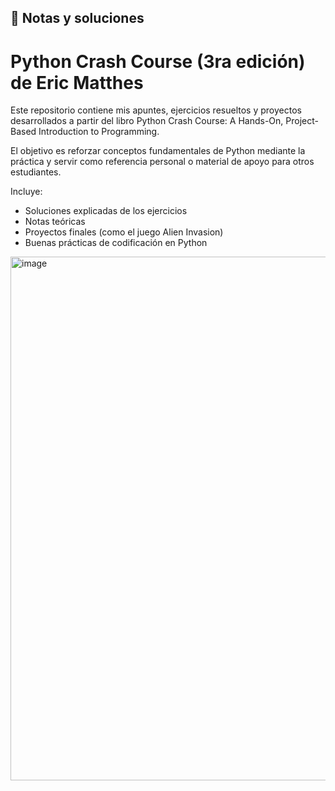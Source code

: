 ## 📘 Notas y soluciones 
# Python Crash Course (3ra edición) de Eric Matthes
Este repositorio contiene mis apuntes, ejercicios resueltos y proyectos desarrollados a partir del libro Python Crash Course: A Hands-On, Project-Based Introduction to Programming.

El objetivo es reforzar conceptos fundamentales de Python mediante la práctica y servir como referencia personal o material de apoyo para otros estudiantes.

Incluye:

- Soluciones explicadas de los ejercicios
- Notas teóricas
- Proyectos finales (como el juego Alien Invasion)
- Buenas prácticas de codificación en Python

<img width="675" height="838" alt="image" src="https://github.com/user-attachments/assets/63fa975b-b181-4dbe-88dd-2c9ec64216fd" />
